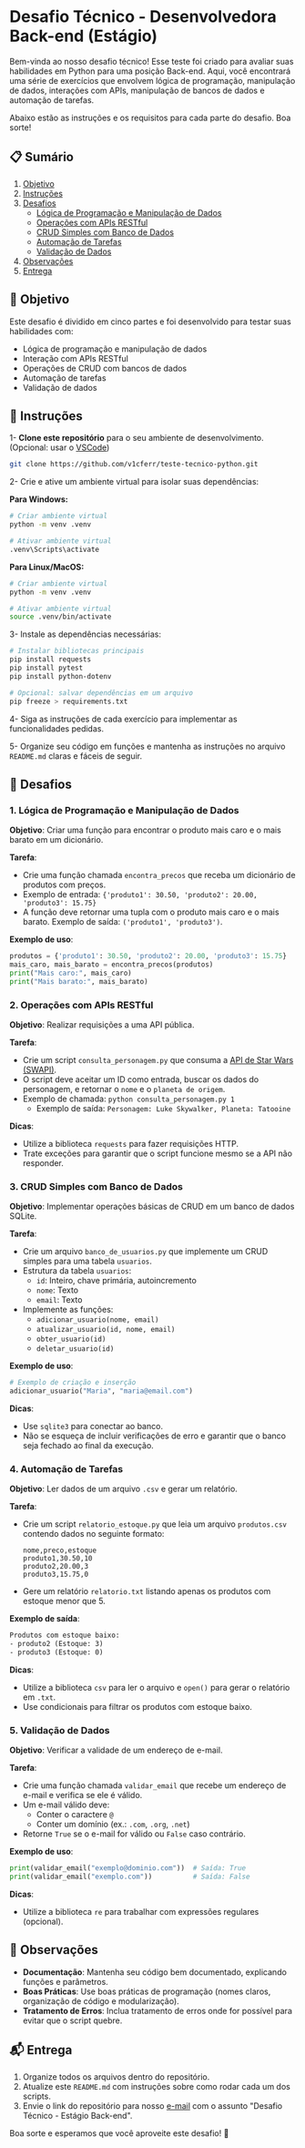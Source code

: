 # Desafio Técnico - Desenvolvedora Back-end (Estágio)

Bem-vinda ao nosso desafio técnico! Esse teste foi criado para avaliar suas habilidades em Python para uma posição Back-end. Aqui, você encontrará uma série de exercícios que envolvem lógica de programação, manipulação de dados, interações com APIs, manipulação de bancos de dados e automação de tarefas.

Abaixo estão as instruções e os requisitos para cada parte do desafio. Boa sorte!

## 📋 Sumário

1. [Objetivo](#-objetivo)
2. [Instruções](#-instruções)
3. [Desafios](#-desafios)
   - [Lógica de Programação e Manipulação de Dados](#1-lógica-de-programação-e-manipulação-de-dados)
   - [Operações com APIs RESTful](#2-operações-com-apis-restful)
   - [CRUD Simples com Banco de Dados](#3-crud-simples-com-banco-de-dados)
   - [Automação de Tarefas](#4-automação-de-tarefas)
   - [Validação de Dados](#5-validação-de-dados)
4. [Observações](#-observações)
5. [Entrega](#-entrega)

## 🎯 Objetivo

Este desafio é dividido em cinco partes e foi desenvolvido para testar suas habilidades com:

- Lógica de programação e manipulação de dados
- Interação com APIs RESTful
- Operações de CRUD com bancos de dados
- Automação de tarefas
- Validação de dados

## 🚀 Instruções

1- **Clone este repositório** para o seu ambiente de desenvolvimento. (Opcional: usar o [VSCode](https://code.visualstudio.com/))

```bash
git clone https://github.com/v1cferr/teste-tecnico-python.git
```

2- Crie e ative um ambiente virtual para isolar suas dependências:

**Para Windows:**

```bash
# Criar ambiente virtual
python -m venv .venv

# Ativar ambiente virtual
.venv\Scripts\activate
```

**Para Linux/MacOS:**

```bash
# Criar ambiente virtual
python -m venv .venv

# Ativar ambiente virtual
source .venv/bin/activate
```

3- Instale as dependências necessárias:

```bash
# Instalar bibliotecas principais
pip install requests
pip install pytest
pip install python-dotenv

# Opcional: salvar dependências em um arquivo
pip freeze > requirements.txt
```

4- Siga as instruções de cada exercício para implementar as funcionalidades pedidas.

5- Organize seu código em funções e mantenha as instruções no arquivo `README.md` claras e fáceis de seguir.

## 🧩 Desafios

### 1. Lógica de Programação e Manipulação de Dados

**Objetivo**: Criar uma função para encontrar o produto mais caro e o mais barato em um dicionário.

**Tarefa**:

- Crie uma função chamada `encontra_precos` que receba um dicionário de produtos com preços.
- Exemplo de entrada: `{'produto1': 30.50, 'produto2': 20.00, 'produto3': 15.75}`
- A função deve retornar uma tupla com o produto mais caro e o mais barato. Exemplo de saída: `('produto1', 'produto3')`.

**Exemplo de uso**:

```python
produtos = {'produto1': 30.50, 'produto2': 20.00, 'produto3': 15.75}
mais_caro, mais_barato = encontra_precos(produtos)
print("Mais caro:", mais_caro)
print("Mais barato:", mais_barato)
```

### 2. Operações com APIs RESTful

**Objetivo**: Realizar requisições a uma API pública.

**Tarefa**:

- Crie um script `consulta_personagem.py` que consuma a [API de Star Wars (SWAPI)](https://swapi.dev).
- O script deve aceitar um ID como entrada, buscar os dados do personagem, e retornar o `nome` e o `planeta de origem`.
- Exemplo de chamada: `python consulta_personagem.py 1`
  - Exemplo de saída: `Personagem: Luke Skywalker, Planeta: Tatooine`

**Dicas**:

- Utilize a biblioteca `requests` para fazer requisições HTTP.
- Trate exceções para garantir que o script funcione mesmo se a API não responder.

### 3. CRUD Simples com Banco de Dados

**Objetivo**: Implementar operações básicas de CRUD em um banco de dados SQLite.

**Tarefa**:

- Crie um arquivo `banco_de_usuarios.py` que implemente um CRUD simples para uma tabela `usuarios`.
- Estrutura da tabela `usuarios`:
  - `id`: Inteiro, chave primária, autoincremento
  - `nome`: Texto
  - `email`: Texto
- Implemente as funções:
  - `adicionar_usuario(nome, email)`
  - `atualizar_usuario(id, nome, email)`
  - `obter_usuario(id)`
  - `deletar_usuario(id)`

**Exemplo de uso**:

```python
# Exemplo de criação e inserção
adicionar_usuario("Maria", "maria@email.com")
```

**Dicas**:

- Use `sqlite3` para conectar ao banco.
- Não se esqueça de incluir verificações de erro e garantir que o banco seja fechado ao final da execução.

### 4. Automação de Tarefas

**Objetivo**: Ler dados de um arquivo `.csv` e gerar um relatório.

**Tarefa**:

- Crie um script `relatorio_estoque.py` que leia um arquivo `produtos.csv` contendo dados no seguinte formato:

  ```csv
  nome,preco,estoque
  produto1,30.50,10
  produto2,20.00,3
  produto3,15.75,0
  ```

- Gere um relatório `relatorio.txt` listando apenas os produtos com estoque menor que 5.

**Exemplo de saída**:

```txt
Produtos com estoque baixo:
- produto2 (Estoque: 3)
- produto3 (Estoque: 0)
```

**Dicas**:

- Utilize a biblioteca `csv` para ler o arquivo e `open()` para gerar o relatório em `.txt`.
- Use condicionais para filtrar os produtos com estoque baixo.

### 5. Validação de Dados

**Objetivo**: Verificar a validade de um endereço de e-mail.

**Tarefa**:

- Crie uma função chamada `validar_email` que recebe um endereço de e-mail e verifica se ele é válido.
- Um e-mail válido deve:
  - Conter o caractere `@`
  - Conter um domínio (ex.: `.com`, `.org`, `.net`)
- Retorne `True` se o e-mail for válido ou `False` caso contrário.

**Exemplo de uso**:

```python
print(validar_email("exemplo@dominio.com"))  # Saída: True
print(validar_email("exemplo.com"))          # Saída: False
```

**Dicas**:

- Utilize a biblioteca `re` para trabalhar com expressões regulares (opcional).

## 📌 Observações

- **Documentação**: Mantenha seu código bem documentado, explicando funções e parâmetros.
- **Boas Práticas**: Use boas práticas de programação (nomes claros, organização de código e modularização).
- **Tratamento de Erros**: Inclua tratamento de erros onde for possível para evitar que o script quebre.

## 📬 Entrega

1. Organize todos os arquivos dentro do repositório.
2. Atualize este `README.md` com instruções sobre como rodar cada um dos scripts.
3. Envie o link do repositório para nosso [e-mail](mailto:victor.ferreira@xmartsolutions.com.br) com o assunto "Desafio Técnico - Estágio Back-end".

Boa sorte e esperamos que você aproveite este desafio! 🚀

